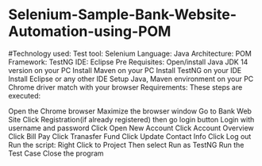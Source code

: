 # Selenium-Sample-Bank-Website-Automation-using-POM

#Technology used:
Test tool: Selenium
Language: Java
Architecture: POM
Framework: TestNG
IDE: Eclipse
Pre Requisites:
Open/install Java JDK 14 version on your PC
Install Maven on your PC
Install TestNG on your IDE
Install Eclipse or any other IDE
Setup Java, Maven environment on your PC
Chrome driver match with your browser
Requirements:
These steps are executed:

Open the Chrome browser
Maximize the browser window
Go to Bank Web Site
Click Registration(if already registered) then go login button
Login with username and password
Click Open New Account
Click Account Overview
Click Bill Pay
Click Tranasfer Fund
Click Update Contact Info
Click Log out
Run the script:
Right Click to Project
Then select Run as TestNG
Run the Test Case
Close the program
